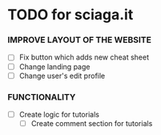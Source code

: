 # TODO for sciaga.it

### IMPROVE LAYOUT OF THE WEBSITE

- [ ] Fix button which adds new cheat sheet
- [ ] Change landing page
- [ ] Change user's edit profile

### FUNCTIONALITY

- [ ] Create logic for tutorials
  - [ ] Create comment section for tutorials
